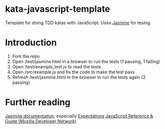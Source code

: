 kata-javascript-template
========================

Template for doing TDD katas with JavaScript. Uses [Jasmine](http://pivotal.github.io/jasmine/) for tesing.

Introduction
============

1. Fork the repo
2. Open /test/jasmine.html in a browser to run the tests (1 passing, 1 failing)
3. Open /test/example_test.js to read the tests
4. Open /src/example.js and fix the code to make the test pass
5. Refresh /test/jasmine.html in the browser to run the tests again (2 passing)

Further reading
===============

[Jasmine documentation](http://pivotal.github.io/jasmine/), especially [Expectations](http://pivotal.github.io/jasmine/#section-Expectations)
[JavaScript Reference & Guide (Mozilla Developer Network)](https://developer.mozilla.org/en/docs/JavaScript)
